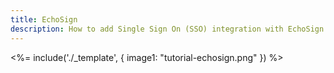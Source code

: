 ```yaml
---
title: EchoSign
description: How to add Single Sign On (SSO) integration with EchoSign.
---
```

<%= include('./_template', {
  image1: "tutorial-echosign.png"
}) %>
